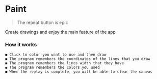 # Paint

> The repeat button is epic

Create drawings and enjoy the main feature of the app

### How it works
    ◼️ Click to color you want to use and then draw
    ◼️ The program remembers the coordinates of the lines that you draw
    ◼️ The program remembers the lines width that they have
    ◼️ The program remembers the colors you used
    ◼️ When the replay is complete, you will be able to clear the canvas
   
